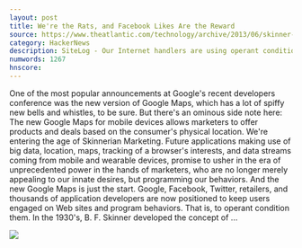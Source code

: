 ```yaml
---
layout: post
title: We're the Rats, and Facebook Likes Are the Reward
source: https://www.theatlantic.com/technology/archive/2013/06/skinner-marketing-were-the-rats-and-facebook-likes-are-the-reward/276613/?single_page=true
category: HackerNews
description: SiteLog - Our Internet handlers are using operant conditioning to modify our behavior.
numwords: 1267
hnscore: 
---
```


One of the most popular announcements at Google's recent developers conference was the new version of Google Maps, which has a lot of spiffy new bells and whistles, to be sure. But there's an ominous side note here: The new Google Maps for mobile devices allows marketers to offer products and deals based on the consumer's physical location. We're entering the age of Skinnerian Marketing. Future applications making use of big data, location, maps, tracking of a browser's interests, and data streams coming from mobile and wearable devices, promise to usher in the era of unprecedented power in the hands of marketers, who are no longer merely appealing to our innate desires, but programming our behaviors. And the new Google Maps is just the start. Google, Facebook, Twitter, retailers, and thousands of application developers are now positioned to keep users engaged on Web sites and program behaviors. That is, to operant condition them.  In the 1930's, B. F. Skinner developed the concept of ...

![](https://cdn.theatlantic.com/assets/media/mt/bill_davidow/box3_615-330.jpg)
<!--description-->